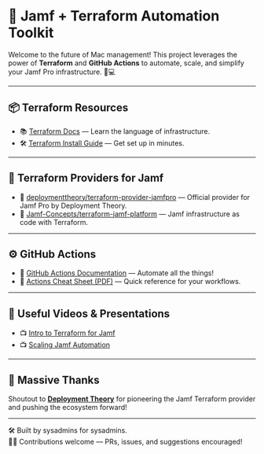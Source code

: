 
# 🚀 Jamf + Terraform Automation Toolkit

Welcome to the future of Mac management! This project leverages the power of **Terraform** and **GitHub Actions** to automate, scale, and simplify your Jamf Pro infrastructure. 🍏💻

---

## 📦 Terraform Resources

- 📚 [Terraform Docs](https://developer.hashicorp.com/terraform/docs) — Learn the language of infrastructure.
- 🛠️ [Terraform Install Guide](https://developer.hashicorp.com/terraform/install) — Get set up in minutes.

---

## 🔌 Terraform Providers for Jamf

- 🧱 [deploymenttheory/terraform-provider-jamfpro](https://github.com/deploymenttheory/terraform-provider-jamfpro) — Official provider for Jamf Pro by Deployment Theory.
- 🧰 [Jamf-Concepts/terraform-jamf-platform](https://github.com/Jamf-Concepts/terraform-jamf-platform) — Jamf infrastructure as code with Terraform.

---

## ⚙️ GitHub Actions

- 📘 [GitHub Actions Documentation](https://docs.github.com/en/actions) — Automate all the things!
- 🧾 [Actions Cheat Sheet (PDF)](https://github.com/github/actions-cheat-sheet/blob/master/actions-cheat-sheet.pdf) — Quick reference for your workflows.

---

## 🎥 Useful Videos & Presentations

- 📺 [Intro to Terraform for Jamf](https://www.youtube.com/watch?v=jD31E-SOLbQ)
- 📺 [Scaling Jamf Automation](https://www.youtube.com/watch?v=7xngnjfIlK4)

---

## 🙌 Massive Thanks

Shoutout to [**Deployment Theory**](https://github.com/deploymenttheory) for pioneering the Jamf Terraform provider and pushing the ecosystem forward!

---

🛠 Built by sysadmins for sysadmins.  
🧑‍💻 Contributions welcome — PRs, issues, and suggestions encouraged!

